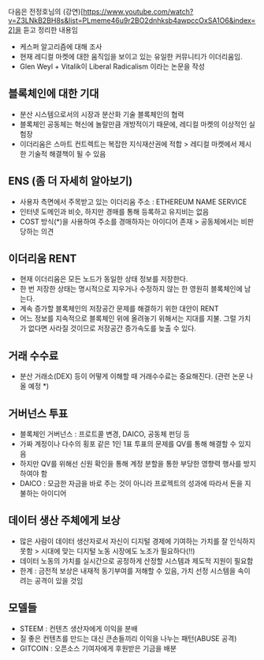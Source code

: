 다음은 전정호님의 (강연)[https://www.youtube.com/watch?v=Z3LNkB2BH8s&list=PLmeme46u9r2BO2dnhksb4awpccOxSA1O6&index=2]을 듣고 정리한 내용임

* 케스퍼 알고리즘에 대해 조사
* 현재 레디컬 마켓에 대한 움직임을 보이고 있는 유일한 커뮤니티가 이더리움임.
* Glen Weyl + Vitalik이 Liberal Radicalism 이라는 논문을 작성

## 블록체인에 대한 기대

* 분산 시스템으로서의 시장과 분산화 기술 블록체인의 협력
* 블록체인 공동체는 혁신에 놀랄만큼 개방적이기 때문에, 레디컬 마켓의 이상적인 실험장
* 이더리움은 스마트 컨트렉트는 복잡한 지식재산권에 적합 > 레디컬 마켓에서 제시한 기술적 해결책이 될 수 있음

## ENS (좀 더 자세히 알아보기)

* 사용자 측면에서 주목받고 있는 이더리움 주소 : ETHEREUM NAME SERVICE
* 인터넷 도메인과 비슷, 하지만 경매를 통해 등록하고 유지비는 없음
* COST 방식(*)을 사용하여 주소를 경매하자는 아이디어 존재 > 공동체에서는 비판당하는 의견

## 이더리움 RENT
* 현재 이더리움은 모든 노드가 동일한 상태 정보를 저장한다.
* 한 번 저장한 상태는 명시적으로 지우거나 수정하지 않는 한 영원히 블록체인에 남는다.
* 계속 증가할 블록체인의 저장공간 문제를 해결하기 위한 대안이 RENT
* 어느 정보를 지속적으로 블록체인 위에 올려놓기 위해서는 지대를 지불. 그럴 가치가 없다면 사라질 것이므로 저장공간 증가속도를 늦출 수 있다.

## 거래 수수료
* 분산 거래소(DEX) 등이 어떻게 이해할 때 거래수수료는 중요해진다. (관련 논문 나올 예정 *)

## 거버넌스 투표
* 블록체인 거버넌스 : 프로트콜 변경, DAICO, 공동체 펀딩 등
* 가짜 계정이나 다수의 횡포 같은 1인 1표 투표의 문제를 QV를 통해 해결할 수 있지음
* 하지만 QV를 위해선 신원 확인을 통해 계정 분할을 통한 부당한 영향력 행사를 방지하여야 함
* DAICO : 모금한 자금을 바로 주는 것이 아니라 프로젝트의 성과에 따라서 돈을 지불하는 아이디어

## 데이터 생산 주체에게 보상
* 많은 사람이 데이터 생산자로서 자신이 디지털 경제에 기여하는 가치를 잘 인식하지 못함 > 시대에 맞는 디지털 노동 시장에도 노조가 필요하다(!!)
* 데이터 노동의 가치를 실시간으로 공정하게 산정할 시스템과 제도적 지원이 필요함
* 한계 : 금전적 보상은 내재적 동기부여를 저해할 수 있음, 가치 선정 시스템을 속이려는 공격이 있을 것임

## 모델들
* STEEM : 컨텐츠 생산자에게 이익을 분배
* 질 좋은 컨텐츠를 만드는 대신 큰손들끼리 이익을 나누는 패턴(ABUSE 공격)
* GITCOIN : 오픈소스 기여자에게 후원받은 기금을 배분

